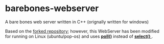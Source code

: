 # barebones-webserver
A bare bones web server written in C++ (orignally written for windows)

Based on the [forked repository](https://www.youtube.com/watch?v=YqEqjODUkWY&t=7s); however, this WebServer has been modified for running on Linux (ubuntu/pop-os) and uses [**poll()**](http://man7.org/linux/man-pages/man2/poll.2.html) instead of [**select()** ](http://man7.org/linux/man-pages/man2/select.2.html).
